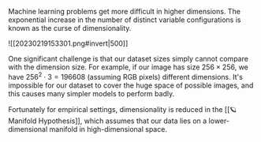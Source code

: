 Machine learning problems get more difficult in higher dimensions. The exponential increase in the number of distinct variable configurations is known as the curse of dimensionality.

![[20230219153301.png#invert|500]]

One significant challenge is that our dataset sizes simply cannot compare with the dimension size. For example, if our image has size $256 \times 256$, we have $256^2 \cdot 3 = 196608$ (assuming RGB pixels) different dimensions. It's impossible for our dataset to cover the huge space of possible images, and this causes many simpler models to perform badly.

Fortunately for empirical settings, dimensionality is reduced in the [[🪐 Manifold Hypothesis]], which assumes that our data lies on a lower-dimensional manifold in high-dimensional space.